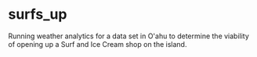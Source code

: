 # surfs_up
Running weather analytics for a data set in O'ahu to determine the viability of opening up a Surf and Ice Cream shop on the island.
